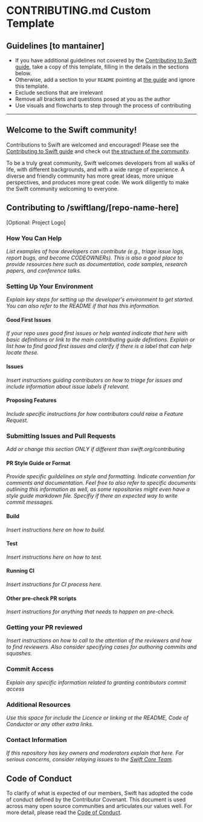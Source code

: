 # CONTRIBUTING.md Custom Template

## Guidelines [to mantainer]
- If you have additional guidelines not covered by the [Contributing to Swift guide](https://swift.org/contributing/), take a copy of this template, filling in the details in the sections below.
- Otherwise, add a section to your `README` pointing at [the guide](https://swift.org/contributing/) and ignore this template. 
- Exclude sections that are irrelevant
- Remove all brackets and questions posed at you as the author 
- Use visuals and flowcharts to step through the process of contributing
----------

## Welcome to the Swift community!

Contributions to Swift are welcomed and encouraged! Please see the [Contributing to Swift guide](https://www.swift.org/contributing/) and check out [the structure of the community](https://www.swift.org/community/#community-structure).

To be a truly great community, Swift welcomes developers from all walks of life, with different backgrounds, and with a wide range of experience. A diverse and friendly community has more great ideas, more unique perspectives, and produces more great code. We work diligently to make the Swift community welcoming to everyone.

## Contributing to /swiftlang/[repo-name-here]
[Optional: Project Logo]

### How You Can Help
*List examples of how developers can contribute (e.g., triage issue logs, report bugs, and become CODEOWNERs). This is also a good place to provide resources here such as documentation, code samples, research papers, and conference talks.*

### Setting Up Your Environment
*Explain key steps for setting up the developer's environment to get started. You can also refer to the README if that has this information.*

#### Good First Issues
*If your repo uses good first issues or help wanted indicate that here with basic definitions or link to the main contributing guide defintions. Explain or list how to find good first issues and clarify if there is a label that can help locate these.*

#### Issues
*Insert instructions guiding contributors on how to triage for issues and include information about issue labels if relevant.*
#### Proposing Features
*Include specific instructions for how contributors could raise a Feature Request.*

### Submitting Issues and Pull Requests 
*Add or change this section ONLY if different than swift.org/contributing*

#### PR Style Guide or Format 
*Provide specific guildelines on style and formatting. Indicate convention for comments and documentation. Feel free to also refer to specific documents outlining this information as well, as some repositories might even have a style guide markdown file. Specifiy if there an expected way to write commit messages.*

#### Build
*Insert instructions here on how to build.*

#### Test
*Insert instructions here on how to test.*

#### Running CI 
*Insert instructions for CI process here.*

#### Other pre-check PR scripts
*Insert instructions for anything that needs to happen on pre-check.*

### Getting your PR reviewed 
*Insert instructions on how to call to the attention of the reviewers and how to find reviewers. Also consider specifying cases for authoring commits and squashes.*

### Commit Access
*Explain any specific information related to granting contributors commit access* 
 
### Additional Resources
*Use this space for include the Licence or linking ot the README, Code of Conductor or any other extra links.*

### Contact Information
*If this repository has key owners and moderators explain that here. For serious concerns, consider relaying issues to the [Swift Core Team](https://swift.org/community/#community-structure).*

## Code of Conduct
To clarify of what is expected of our members, Swift has adopted the code of conduct defined by the Contributor Covenant. This document is used across many open source communities and articulates our values well. 
For more detail, please read the [Code of Conduct](https://www.swift.org/code-of-conduct/). 
